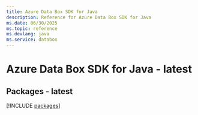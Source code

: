```yaml
---
title: Azure Data Box SDK for Java
description: Reference for Azure Data Box SDK for Java
ms.date: 06/30/2025
ms.topic: reference
ms.devlang: java
ms.service: databox
---
```

# Azure Data Box SDK for Java - latest
## Packages - latest
[!INCLUDE [packages](data-box-index.md)]